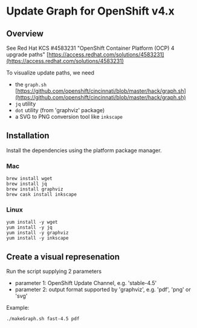 # Update Graph for OpenShift v4.x

## Overview

See Red Hat KCS #4583231 "OpenShift Container Platform (OCP) 4 upgrade paths" [https://access.redhat.com/solutions/4583231](https://access.redhat.com/solutions/4583231)

To visualize update paths, we need

* the `graph.sh` [https://github.com/openshift/cincinnati/blob/master/hack/graph.sh](https://github.com/openshift/cincinnati/blob/master/hack/graph.sh)
* `jq` utility
* `dot` utility (from 'graphviz' package)
* a SVG to PNG conversion tool like `inkscape`


## Installation

Install the dependencies using the platform package manager.

### Mac

```shell
brew install wget
brew install jq
brew install graphviz
brew cask install inkscape
```

### Linux

```shell
yum install -y wget
yum install -y jq
yum install -y graphviz
yum install -y inkscape
```

## Create a visual represenation

Run the script supplying 2 parameters

* parameter 1: OpenShift Update Channel, e.g. 'stable-4.5'
* parameter 2: output format supported by 'graphviz', e.g. 'pdf', 'png' or 'svg'

Example:

```shell
./makeGraph.sh fast-4.5 pdf
```


